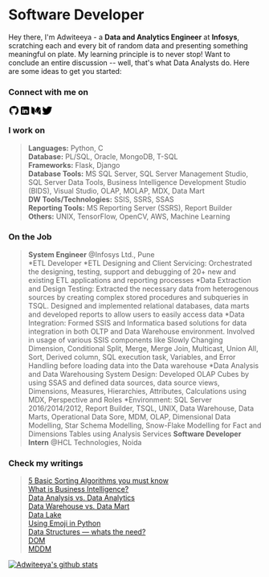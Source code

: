 # Software Developer
Hey there, I'm Adwiteeya - a **Data and Analytics Engineer** at **Infosys**, scratching each and every bit of random data and presenting something meaningful on plate. My learning principle is to never stop! Want to conclude an entire discussion -- well, that's what Data Analysts do.
Here are some ideas to get you started:

### Connect with me on
[<img align="left" alt="adwiteeya | Github" width="22px" src="https://github.com/adwiteeya3/adwiteeya3/blob/main/icons8-github-48.png" />][Github]
[<img align="left" alt="adwiteeya | LinkedIn" width="22px" src="https://github.com/adwiteeya3/adwiteeya3/blob/main/icons8-linkedin-48.png" />][Linkedin]
[<img align="left" alt="adwiteeya | Medium" width="22px" src="https://github.com/adwiteeya3/adwiteeya3/blob/main/icons8-medium-48.png" />][Medium]
[<img align="left" alt="adwiteeya | Twitter" width="22px" src="https://github.com/adwiteeya3/adwiteeya3/blob/main/icons8-twitter-48.png" />][Twitter] 
<br>

### I work on
> **Languages:** Python, C \
> **Database:** PL/SQL, Oracle, MongoDB, T-SQL \
> **Frameworks:** Flask, Django \
> **Database Tools:** MS SQL Server, SQL Server Management Studio, SQL Server Data Tools, Business Intelligence Development Studio (BIDS), Visual Studio, OLAP, MOLAP, MDX, Data Mart \
> **DW Tools/Technologies:** SSIS, SSRS, SSAS \
> **Reporting Tools:** MS Reporting Server (SSRS), Report Builder \
> **Others:** UNIX, TensorFlow, OpenCV, AWS, Machine Learning

### On the Job
> **System Engineer** @Infosys Ltd., Pune\
*ETL Developer
  *ETL Designing and Client Servicing: Orchestrated the designing, testing, support and debugging of 20+ new and existing ETL applications and reporting processes
  *Data Extraction and Design Testing: Extracted the necessary data from heterogenous sources by creating complex stored procedures and subqueries in TSQL. Designed and implemented relational databases, data marts and developed reports to allow users to easily access data
  *Data Integration: Formed SSIS and Informatica based solutions for data integration in both OLTP and Data Warehouse environment. Involved in usage of various SSIS components like Slowly Changing Dimension, Conditional Split, Merge, Merge Join, Multicast, Union All, Sort, Derived column, SQL execution task, Variables, and Error Handling before loading data into the Data warehouse
  *Data Analysis and Data Warehousing System Design: Developed OLAP Cubes by using SSAS and defined data sources, data source views, Dimensions, Measures, Hierarchies, Attributes, Calculations using MDX, Perspective and Roles
  *Environment: SQL Server 2016/2014/2012, Report Builder, TSQL, UNIX, Data Warehouse, Data Marts, Operational Data Sore, MDM, OLAP, Dimensional Data Modelling, Star Schema Modelling, Snow-Flake Modelling for Fact and Dimensions Tables using Analysis Services
> **Software Developer Intern** @HCL Technologies, Noida

### Check my writings
>[5 Basic Sorting Algorithms you must know](https://medium.com/datastructures/5-basic-sorting-algorithms-you-must-know-9ef5b1f3949c)\
>[What is Business Intelligence?](https://medium.com/towardsbigdata/what-is-business-intelligence-b24f2f33c220)\
>[Data Analysis vs. Data Analytics](https://medium.com/towardsbigdata/data-analysis-vs-data-analytics-a08c0fc4603c)\
>[Data Warehouse vs. Data Mart](https://medium.com/towardsbigdata/data-warehouse-vs-data-mart-756a6f682ed6)\
>[Data Lake](https://medium.com/towardsbigdata/data-lake-49eb657cc704)\
>[Using Emoji in Python](https://medium.com/datastructures/using-emoji-in-python-777577d05933)\
>[Data Structures — whats the need?](https://medium.com/datastructures/data-structures-whats-the-need-8044e19497d1)\
>[DOM](https://medium.com/datastructures/dom-71bff4a8034a)\
>[MDDM](https://medium.com/towardsbigdata/mddm-430c4653725e)

[![Adwiteeya's github stats](https://github-readme-stats.vercel.app/api?username=adwiteeya3&hide=prs,issues,contribs&show_icons=true&theme=dracula)](https://github.com/anuraghazra/github-readme-stats)

[Github]: https://github.com/adwiteeya3?tab=repositories
[Medium]: https://medium.com/@adwiteeya
[Twitter]: https://twitter.com/Adwiteeya6
[LinkedIn]: https://www.linkedin.com/in/adwiteeya/
